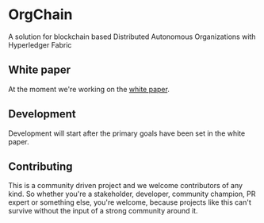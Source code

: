 # OrgChain
A solution for blockchain based Distributed Autonomous Organizations with Hyperledger Fabric 

## White paper
At the moment we're working on the [white paper](https://docs.google.com/document/d/12IesHZ-vmjLJN0B2FhYUVhhwiL7eAPMFh3FROFZSQBc/edit?usp=sharing).

## Development
Development will start after the primary goals have been set in the white paper.

## Contributing
This is a community driven project and we welcome contributors of any kind. So whether you're a stakeholder, developer, community champion, PR expert or something else, you're welcome, because projects like this can't survive without the input of a strong community around it.
